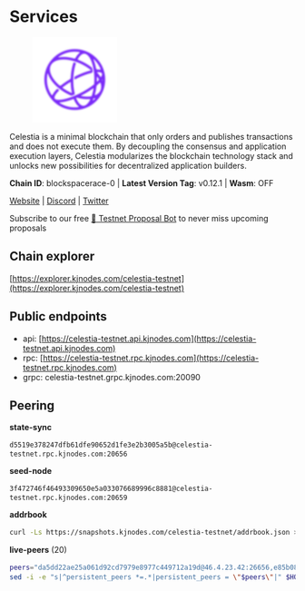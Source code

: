 # Services

<figure><img src="https://raw.githubusercontent.com/kj89/cosmos-images/main/logos/celestia.png" width="150" alt=""><figcaption></figcaption></figure>

Celestia is a minimal blockchain that only orders and publishes transactions and  does not execute them. By decoupling the consensus and application execution layers,  Celestia modularizes the blockchain technology stack and unlocks new possibilities  for decentralized application builders.

**Chain ID**: blockspacerace-0 | **Latest Version Tag**: v0.12.1 | **Wasm**: OFF

[Website](https://celestia.org) | [Discord](https://discord.gg/celestiacommunity) | [Twitter](https://twitter.com/CelestiaOrg)



Subscribe to our free [🤖 Testnet Proposal Bot](https://t.me/kjnodes_testnet_proposal_bot) to never miss upcoming proposals


## Chain explorer
[https://explorer.kjnodes.com/celestia-testnet](https://explorer.kjnodes.com/celestia-testnet)

## Public endpoints

* api: [https://celestia-testnet.api.kjnodes.com](https://celestia-testnet.api.kjnodes.com)
* rpc: [https://celestia-testnet.rpc.kjnodes.com](https://celestia-testnet.rpc.kjnodes.com)
* grpc: celestia-testnet.grpc.kjnodes.com:20090

## Peering

**state-sync**

```text
d5519e378247dfb61dfe90652d1fe3e2b3005a5b@celestia-testnet.rpc.kjnodes.com:20656
```

**seed-node**

```text
3f472746f46493309650e5a033076689996c8881@celestia-testnet.rpc.kjnodes.com:20659
```

**addrbook**
```bash
curl -Ls https://snapshots.kjnodes.com/celestia-testnet/addrbook.json > $HOME/.celestia-app/config/addrbook.json
```

**live-peers** (20)
```bash
peers="da5dd22ae25a061d92cd7979e8977c449712a19d@46.4.23.42:26656,e85b086d236a2c9a4d285e6d44126bb6fc6a1555@131.153.158.209:26656,f9e950870eccdb40e2386896d7b6a7687a103c99@88.99.219.120:43656,f94f42134de575d00a75f8b2f77e4c56cdb750fc@88.217.142.187:26696,9fd9275b49d478bf8352dc160dc0e9a184011098@217.182.194.152:26656,ed878d106169c4ac694f571d78b99d8abfe29b33@149.102.130.59:26656,a1e08e481992149d50cb74144602334e71fa3aa3@62.232.97.106:26656,b937814a2ddd889a9a72aaf48d013a47f98721ee@217.160.39.214:26656,7db3d8fa353b4cf293244f7526cdabfaebef53bf@158.160.24.133:26656,d5519e378247dfb61dfe90652d1fe3e2b3005a5b@65.109.68.190:20656,2b8f5b788108c593378ce0dad8faff180b854cb4@185.56.139.86:26656,dc76534dfede17c47ec162fce0937b446a627820@206.189.92.202:26656,af66f28f19f747bd2b5a18d91d143dc8e035f86a@47.147.226.228:52656,7a89c8c63ee0a305d236eabb435ea54f1c08d3dd@125.143.190.194:17002,29c8a82a0be59a2c6a5d6fb2ad0a2e1b4d09de0f@186.3.232.252:26656,5d02fa37f0fe3f198b3fdcea78b8961d04425b5d@185.227.135.173:26656,ecd7a4c6b4411023626b3ebc148657f0513ea7d3@68.183.113.7:26656,b766d36a1e3bcefc5e5befddfad7b4589ba28a21@162.55.242.83:26656,02c88d98245ec8b06546f6b19866b758f2df2c6e@95.217.194.249:26656,384266dddab82417fb12ac44a9bdd36578a9cf0c@185.255.131.173:26656"
sed -i -e "s|^persistent_peers *=.*|persistent_peers = \"$peers\"|" $HOME/.celestia-app/config/config.toml
```
